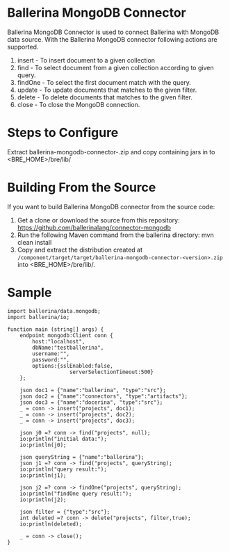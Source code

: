 # Ballerina MongoDB Connector

Ballerina MongoDB Connector is used to connect Ballerina with MongoDB data source. With the Ballerina MongoDB connector following actions are supported.

1. insert - To insert document to a given collection
2. find - To select document from a given collection according to given query.
3. findOne - To select the first document match with the query.
4. update - To update documents that matches to the given filter.
5. delete - To delete documents that matches to the given filter.
6. close - To close the MongoDB connection.



Steps to Configure
==================================

Extract ballerina-mongodb-connector-<version>.zip and copy containing jars in to <BRE_HOME>/bre/lib/

Building From the Source
==================================
If you want to build Ballerina MongoDB connector from the source code:

1. Get a clone or download the source from this repository:
    https://github.com/ballerinalang/connector-mongodb
2. Run the following Maven command from the ballerina directory: 
    mvn clean install
3. Copy and extract the distribution created at `/component/target/target/ballerina-mongodb-connector-<version>.zip`  into <BRE_HOME>/bre/lib/.



Sample
==================================

```ballerina
import ballerina/data.mongodb;
import ballerina/io;

function main (string[] args) {
    endpoint mongodb:Client conn {
        host:"localhost",
        dbName:"testballerina",
        username:"",
        password:"",
        options:{sslEnabled:false,
                    serverSelectionTimeout:500}
    };

    json doc1 = {"name":"ballerina", "type":"src"};
    json doc2 = {"name":"connectors", "type":"artifacts"};
    json doc3 = {"name":"docerina", "type":"src"};
    _ = conn -> insert("projects", doc1);
    _ = conn -> insert("projects", doc2);
    _ = conn -> insert("projects", doc3);

    json j0 =? conn -> find("projects", null);
    io:println("initial data:");
    io:println(j0);
    
    json queryString = {"name":"ballerina"};
    json j1 =? conn -> find("projects", queryString);
    io:println("query result:");
    io:println(j1);

    json j2 =? conn -> findOne("projects", queryString);
    io:println("findOne query result:");
    io:println(j2);
    
    json filter = {"type":"src"};
    int deleted =? conn -> delete("projects", filter,true);
    io:println(deleted);     
       
    _ = conn -> close();
}
```   
    
